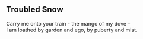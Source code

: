 Troubled Snow
-------------
Carry me onto your train - the mango of my dove -  
I am loathed by garden and ego, by puberty and mist.  
